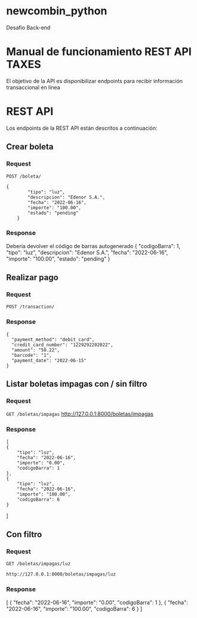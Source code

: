 # newcombin_python
Desafio Back-end

# Manual de funcionamiento REST API TAXES

El objetivo de la API es disponibilizar endpoints para recibir
información transaccional en línea

# REST API

Los endpoints de la REST API  están descritos a continuación:

## Crear boleta

### Request

`POST /boleta/`

    {
            "tipo": "luz",
            "descripcion": "Edenor S.A.",
            "fecha": "2022-06-16",
            "importe": "100.00",
            "estado": "pending"
        }

### Response
Debería devolver el código de barras autogenerado
    {
            "codigoBarra": 1,
            "tipo": "luz",
            "descripcion": "Edenor S.A.",
            "fecha": "2022-06-16",
            "importe": "100.00",
            "estado": "pending"
        }

## Realizar pago

### Request

`POST /transaction/`

    
### Response

    {
      "payment_method": "debit_card",
      "credit_card_number": "1229292202022",
      "amount": "50.22",
      "barcode": "1",
      "payment_date": "2022-06-15"
    }

## Listar boletas impagas con / sin filtro

### Request

`GET /boletas/impagas` http://127.0.0.1:8000/boletas/impagas

### Response

    [
    {
        "tipo": "luz",
        "fecha": "2022-06-16",
        "importe": "0.00",
        "codigoBarra": 1
    },
    {
        "tipo": "luz",
        "fecha": "2022-06-16",
        "importe": "100.00",
        "codigoBarra": 6
    }
]

## Con filtro

### Request

`GET /boletas/impagas/luz`

    http://127.0.0.1:8000/boletas/impagas/luz

### Response
[
    {
        "fecha": "2022-06-16",
        "importe": "0.00",
        "codigoBarra": 1
    },
    {
        "fecha": "2022-06-16",
        "importe": "100.00",
        "codigoBarra": 6
    }
]

